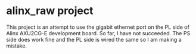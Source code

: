 # alinx_raw project
This project is an attempt to use the gigabit ethernet port on the PL side of Alinx AXU2CG-E development board.  So far, I have not succeeded. The PS side does work fine and the PL side is wired the same so I am making a mistake.
